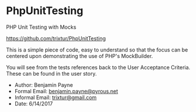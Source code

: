 # PhpUnitTesting
PHP Unit Testing with Mocks

https://github.com/trixtur/PhpUnitTesting

This is a simple piece of code, easy to understand so that the focus can be centered upon demonstrating the use of PHP's MockBuilder.

You will see from the tests references back to the User Acceptance Criteria. These can be found in the user story.

* Author: Benjamin Payne
* Formal Email: benjamin.payne@pyrous.net
* Informal Email: trixtur@gmail.com
* Date: 6/14/2017 
